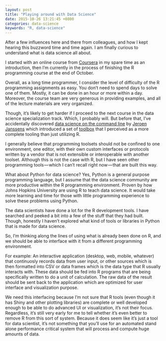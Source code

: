 ```yaml
---
layout: post
title: "Playing around with Data Science"
date: 2015-10-26 13:21:45 +0800
categories: data-science
keywords: "R, data-science"
---
```

After a few influences here and there from colleagues, and how I kept hearing this buzzword time and time again. I am finally curious to understand what is data science all about.

I started with an online course from [Coursera](https://www.coursera.org/user/i/394c3bbb467e444d4cb349ad6217d8e6) in my spare time as an introduction, then I’m currently in the process of finishing the R programming course at the end of October.

Overall, as a long time programmer, I consider the level of difficulty of the R programming assignments as easy. You don’t need to spend days to solve one of them. Mostly, it can be done in an hour or more within a day. Moreover, the course team are very generous in providing examples, and all of the lecture materials are very organized.

Though, it’s likely to get harder if I proceed to the next course in the data science specialization track. Which, I probably will. But before that, I’ve accidentally discovered [data science on the command line](http://datascienceatthecommandline.com/) by [Jeroen Janssens](https://github.com/jeroenjanssens) which introduced a set of [toolbox](http://datasciencetoolbox.org/) that I perceived as a more complete tooling than just utilizing R.

I generally believe that programming toolsets should not be confined to one environment, one editor, with their own custom interfaces or protocols written by a vendor that is not extensible or interoperable with another toolset. Although this is not the case with R, but I have seen other programming tools — which I can’t recall right now — that are built this way.

What about Python for data science? Yes, Python is a general purpose programming language, but I assume that the data science community are more productive within the R programming environment. Proven by how Johns Hopkins University are using R to teach data science. It would take more learning and time for those with little programming experience to solve these problems using Python.

The data scientists have done a lot for the R development tools. I have searched and peeked a bit into a few of the stuff that they had built. Though, honestly I haven’t explored what kind of tools or libraries in Python that is made for data science.

So, I’m thinking along the lines of using what is already been done on R, and we should be able to interface with it from a different programming environment.

For example:
An interactive application (desktop, web, mobile, whatever) that continuosly records data from user input, or other sources which is then formatted into CSV or data frames which is the data type that R usually interacts with.
These data should be fed into R programs that are being specifically written to do a unit of calculation. The raw data of the result should be sent back to the application which are optimized for user interface and visualization purpose.

We need this interfacing because I’m not sure that R tools (even though it has Shiny and other plotting libraries) are complete or well developed enough to be able to do advanced UI or visualization, it’s not their focus.
Regardless, it’s still very early for me to tell whether it’s even better to remove R from this sort of system. Because it does seem like it’s just a tool for data scientist, it’s not something that you’ll use for an automated stand alone performance critical system that will process and compute huge amounts of data.
